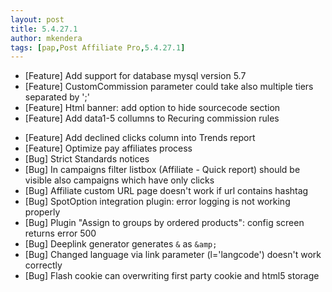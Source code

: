 ```yaml
---
layout: post
title: 5.4.27.1
author: mkendera
tags: [pap,Post Affiliate Pro,5.4.27.1]
---
```


- [Feature] Add support for database mysql version 5.7
- [Feature] CustomCommission parameter could take also multiple tiers separated by ';'
- [Feature] Html banner: add option to hide sourcecode section
- [Feature] Add data1-5 collumns to Recuring commission rules

<!--more-->

- [Feature] Add declined clicks column into Trends report
- [Feature] Optimize pay affiliates process
- [Bug] Strict Standards notices
- [Bug] In campaigns filter listbox (Affiliate - Quick report) should be visible also campaigns which have only clicks
- [Bug] Affiliate custom URL page doesn't work if url contains hashtag
- [Bug] SpotOption integration plugin: error logging is not working properly
- [Bug] Plugin "Assign to groups by ordered products": config screen returns error 500
- [Bug] Deeplink generator generates `&` as `&amp;`
- [Bug] Changed language via link parameter (l='langcode') doesn't work correctly
- [Bug] Flash cookie can overwriting first party cookie and html5 storage
